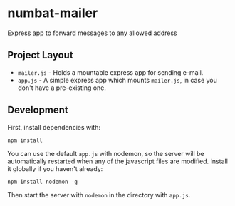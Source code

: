 numbat-mailer
=============

Express app to forward messages to any allowed address

## Project Layout

- `mailer.js` - Holds a mountable express app for sending e-mail.
- `app.js` - A simple express app which mounts `mailer.js`, in case you don't have a pre-existing one.

## Development

First, install dependencies with:

```
npm install
```

You can use the default `app.js` with nodemon, so the server will be automatically restarted when any of the javascript files are modified. Install it globally if you haven't already:

```
npm install nodemon -g
```

Then start the server with `nodemon` in the directory with `app.js`.